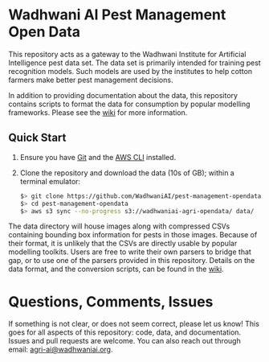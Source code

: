 # Wadhwani AI Pest Management Open Data

This repository acts as a gateway to the Wadhwani Institute for
Artificial Intelligence pest data set. The data set is primarily
intended for training pest recognition models. Such models are used by
the institutes to help cotton farmers make better pest management
decisions.

In addition to providing documentation about the data, this repository
contains scripts to format the data for consumption by popular
modelling frameworks. Please see the
[wiki](https://github.com/WadhwaniAI/pest-management-opendata/wiki)
for more information.

## Quick Start

1. Ensure you have [Git](https://git-scm.com/downloads) and the [AWS
   CLI](https://aws.amazon.com/cli/) installed.
2. Clone the repository and download the data (10s of GB); within
   a terminal emulator:

   ```bash
   $> git clone https://github.com/WadhwaniAI/pest-management-opendata.git
   $> cd pest-management-opendata
   $> aws s3 sync --no-progress s3://wadhwaniai-agri-opendata/ data/
   ```

The data directory will house images along with compressed CSVs
containing bounding box information for pests in those images. Because
of their format, it is unlikely that the CSVs are directly usable by
popular modelling toolkits. Users are free to write their own parsers
to bridge that gap, or to use one of the parsers provided in this
repository. Details on the data format, and the conversion scripts,
can be found in the
[wiki](https://github.com/WadhwaniAI/pest-management-opendata/wiki).

# Questions, Comments, Issues

If something is not clear, or does not seem correct, please let us
know! This goes for all aspects of this repository: code, data, and
documentation. Issues and pull requests are welcome. You can also
reach out through email:
[agri-ai@wadhwaniai.org](mailto:agri-ai@wadhwaniai.org).
